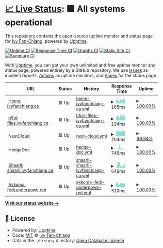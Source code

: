 # [📈 Live Status](https://status.ivyfanchiang.ca): <!--live status--> **🟩 All systems operational**

This repository contains the open-source uptime monitor and status page for [Ivy Fan-Chiang](https://ivyfanchiang.ca), powered by [Upptime](https://github.com/upptime/upptime).

[![Uptime CI](https://github.com/hexadecimalDinosaur/status.ivyfanchiang.ca/workflows/Uptime%20CI/badge.svg)](https://github.com/hexadecimalDinosaur/status.ivyfanchiang.ca/actions?query=workflow%3A%22Uptime+CI%22)
[![Response Time CI](https://github.com/hexadecimalDinosaur/status.ivyfanchiang.ca/workflows/Response%20Time%20CI/badge.svg)](https://github.com/hexadecimalDinosaur/status.ivyfanchiang.ca/actions?query=workflow%3A%22Response+Time+CI%22)
[![Graphs CI](https://github.com/hexadecimalDinosaur/status.ivyfanchiang.ca/workflows/Graphs%20CI/badge.svg)](https://github.com/hexadecimalDinosaur/status.ivyfanchiang.ca/actions?query=workflow%3A%22Graphs+CI%22)
[![Static Site CI](https://github.com/hexadecimalDinosaur/status.ivyfanchiang.ca/workflows/Static%20Site%20CI/badge.svg)](https://github.com/hexadecimalDinosaur/status.ivyfanchiang.ca/actions?query=workflow%3A%22Static+Site+CI%22)
[![Summary CI](https://github.com/hexadecimalDinosaur/status.ivyfanchiang.ca/workflows/Summary%20CI/badge.svg)](https://github.com/hexadecimalDinosaur/status.ivyfanchiang.ca/actions?query=workflow%3A%22Summary+CI%22)

With [Upptime](https://upptime.js.org), you can get your own unlimited and free uptime monitor and status page, powered entirely by a GitHub repository. We use [Issues](https://github.com/hexadecimalDinosaur/status.ivyfanchiang.ca/issues) as incident reports, [Actions](https://github.com/hexadecimalDinosaur/status.ivyfanchiang.ca/actions) as uptime monitors, and [Pages](https://status.ivyfanchiang.ca) for the status page.

<!--start: status pages-->
<!-- This summary is generated by Upptime (https://github.com/upptime/upptime) -->
<!-- Do not edit this manually, your changes will be overwritten -->
<!-- prettier-ignore -->
| URL | Status | History | Response Time | Uptime |
| --- | ------ | ------- | ------------- | ------ |
| <img alt="" src="https://icons.duckduckgo.com/ip3/ivyfanchiang.ca.ico" height="13"> [Home: ivyfanchiang.ca](https://ivyfanchiang.ca) | 🟩 Up | [home-ivyfanchiang-ca.yml](https://github.com/hexadecimalDinosaur/status.ivyfanchiang.ca/commits/HEAD/history/home-ivyfanchiang-ca.yml) | <details><summary><img alt="Response time graph" src="./graphs/home-ivyfanchiang-ca/response-time-week.png" height="20"> 185ms</summary><br><a href="https://status.ivyfanchiang.ca/history/home-ivyfanchiang-ca"><img alt="Response time 362" src="https://img.shields.io/endpoint?url=https%3A%2F%2Fraw.githubusercontent.com%2FhexadecimalDinosaur%2Fstatus.ivyfanchiang.ca%2FHEAD%2Fapi%2Fhome-ivyfanchiang-ca%2Fresponse-time.json"></a><br><a href="https://status.ivyfanchiang.ca/history/home-ivyfanchiang-ca"><img alt="24-hour response time 121" src="https://img.shields.io/endpoint?url=https%3A%2F%2Fraw.githubusercontent.com%2FhexadecimalDinosaur%2Fstatus.ivyfanchiang.ca%2FHEAD%2Fapi%2Fhome-ivyfanchiang-ca%2Fresponse-time-day.json"></a><br><a href="https://status.ivyfanchiang.ca/history/home-ivyfanchiang-ca"><img alt="7-day response time 185" src="https://img.shields.io/endpoint?url=https%3A%2F%2Fraw.githubusercontent.com%2FhexadecimalDinosaur%2Fstatus.ivyfanchiang.ca%2FHEAD%2Fapi%2Fhome-ivyfanchiang-ca%2Fresponse-time-week.json"></a><br><a href="https://status.ivyfanchiang.ca/history/home-ivyfanchiang-ca"><img alt="30-day response time 189" src="https://img.shields.io/endpoint?url=https%3A%2F%2Fraw.githubusercontent.com%2FhexadecimalDinosaur%2Fstatus.ivyfanchiang.ca%2FHEAD%2Fapi%2Fhome-ivyfanchiang-ca%2Fresponse-time-month.json"></a><br><a href="https://status.ivyfanchiang.ca/history/home-ivyfanchiang-ca"><img alt="1-year response time 383" src="https://img.shields.io/endpoint?url=https%3A%2F%2Fraw.githubusercontent.com%2FhexadecimalDinosaur%2Fstatus.ivyfanchiang.ca%2FHEAD%2Fapi%2Fhome-ivyfanchiang-ca%2Fresponse-time-year.json"></a></details> | <details><summary><a href="https://status.ivyfanchiang.ca/history/home-ivyfanchiang-ca">100.00%</a></summary><a href="https://status.ivyfanchiang.ca/history/home-ivyfanchiang-ca"><img alt="All-time uptime 100.00%" src="https://img.shields.io/endpoint?url=https%3A%2F%2Fraw.githubusercontent.com%2FhexadecimalDinosaur%2Fstatus.ivyfanchiang.ca%2FHEAD%2Fapi%2Fhome-ivyfanchiang-ca%2Fuptime.json"></a><br><a href="https://status.ivyfanchiang.ca/history/home-ivyfanchiang-ca"><img alt="24-hour uptime 100.00%" src="https://img.shields.io/endpoint?url=https%3A%2F%2Fraw.githubusercontent.com%2FhexadecimalDinosaur%2Fstatus.ivyfanchiang.ca%2FHEAD%2Fapi%2Fhome-ivyfanchiang-ca%2Fuptime-day.json"></a><br><a href="https://status.ivyfanchiang.ca/history/home-ivyfanchiang-ca"><img alt="7-day uptime 100.00%" src="https://img.shields.io/endpoint?url=https%3A%2F%2Fraw.githubusercontent.com%2FhexadecimalDinosaur%2Fstatus.ivyfanchiang.ca%2FHEAD%2Fapi%2Fhome-ivyfanchiang-ca%2Fuptime-week.json"></a><br><a href="https://status.ivyfanchiang.ca/history/home-ivyfanchiang-ca"><img alt="30-day uptime 100.00%" src="https://img.shields.io/endpoint?url=https%3A%2F%2Fraw.githubusercontent.com%2FhexadecimalDinosaur%2Fstatus.ivyfanchiang.ca%2FHEAD%2Fapi%2Fhome-ivyfanchiang-ca%2Fuptime-month.json"></a><br><a href="https://status.ivyfanchiang.ca/history/home-ivyfanchiang-ca"><img alt="1-year uptime 100.00%" src="https://img.shields.io/endpoint?url=https%3A%2F%2Fraw.githubusercontent.com%2FhexadecimalDinosaur%2Fstatus.ivyfanchiang.ca%2FHEAD%2Fapi%2Fhome-ivyfanchiang-ca%2Fuptime-year.json"></a></details>
| <img alt="" src="https://icons.duckduckgo.com/ip3/files.ivyfanchiang.ca.ico" height="13"> [h5ai: files.ivyfanchiang.ca](https://files.ivyfanchiang.ca) | 🟩 Up | [h5ai-files-ivyfanchiang-ca.yml](https://github.com/hexadecimalDinosaur/status.ivyfanchiang.ca/commits/HEAD/history/h5ai-files-ivyfanchiang-ca.yml) | <details><summary><img alt="Response time graph" src="./graphs/h5ai-files-ivyfanchiang-ca/response-time-week.png" height="20"> 194ms</summary><br><a href="https://status.ivyfanchiang.ca/history/h5ai-files-ivyfanchiang-ca"><img alt="Response time 308" src="https://img.shields.io/endpoint?url=https%3A%2F%2Fraw.githubusercontent.com%2FhexadecimalDinosaur%2Fstatus.ivyfanchiang.ca%2FHEAD%2Fapi%2Fh5ai-files-ivyfanchiang-ca%2Fresponse-time.json"></a><br><a href="https://status.ivyfanchiang.ca/history/h5ai-files-ivyfanchiang-ca"><img alt="24-hour response time 131" src="https://img.shields.io/endpoint?url=https%3A%2F%2Fraw.githubusercontent.com%2FhexadecimalDinosaur%2Fstatus.ivyfanchiang.ca%2FHEAD%2Fapi%2Fh5ai-files-ivyfanchiang-ca%2Fresponse-time-day.json"></a><br><a href="https://status.ivyfanchiang.ca/history/h5ai-files-ivyfanchiang-ca"><img alt="7-day response time 194" src="https://img.shields.io/endpoint?url=https%3A%2F%2Fraw.githubusercontent.com%2FhexadecimalDinosaur%2Fstatus.ivyfanchiang.ca%2FHEAD%2Fapi%2Fh5ai-files-ivyfanchiang-ca%2Fresponse-time-week.json"></a><br><a href="https://status.ivyfanchiang.ca/history/h5ai-files-ivyfanchiang-ca"><img alt="30-day response time 180" src="https://img.shields.io/endpoint?url=https%3A%2F%2Fraw.githubusercontent.com%2FhexadecimalDinosaur%2Fstatus.ivyfanchiang.ca%2FHEAD%2Fapi%2Fh5ai-files-ivyfanchiang-ca%2Fresponse-time-month.json"></a><br><a href="https://status.ivyfanchiang.ca/history/h5ai-files-ivyfanchiang-ca"><img alt="1-year response time 319" src="https://img.shields.io/endpoint?url=https%3A%2F%2Fraw.githubusercontent.com%2FhexadecimalDinosaur%2Fstatus.ivyfanchiang.ca%2FHEAD%2Fapi%2Fh5ai-files-ivyfanchiang-ca%2Fresponse-time-year.json"></a></details> | <details><summary><a href="https://status.ivyfanchiang.ca/history/h5ai-files-ivyfanchiang-ca">100.00%</a></summary><a href="https://status.ivyfanchiang.ca/history/h5ai-files-ivyfanchiang-ca"><img alt="All-time uptime 100.00%" src="https://img.shields.io/endpoint?url=https%3A%2F%2Fraw.githubusercontent.com%2FhexadecimalDinosaur%2Fstatus.ivyfanchiang.ca%2FHEAD%2Fapi%2Fh5ai-files-ivyfanchiang-ca%2Fuptime.json"></a><br><a href="https://status.ivyfanchiang.ca/history/h5ai-files-ivyfanchiang-ca"><img alt="24-hour uptime 100.00%" src="https://img.shields.io/endpoint?url=https%3A%2F%2Fraw.githubusercontent.com%2FhexadecimalDinosaur%2Fstatus.ivyfanchiang.ca%2FHEAD%2Fapi%2Fh5ai-files-ivyfanchiang-ca%2Fuptime-day.json"></a><br><a href="https://status.ivyfanchiang.ca/history/h5ai-files-ivyfanchiang-ca"><img alt="7-day uptime 100.00%" src="https://img.shields.io/endpoint?url=https%3A%2F%2Fraw.githubusercontent.com%2FhexadecimalDinosaur%2Fstatus.ivyfanchiang.ca%2FHEAD%2Fapi%2Fh5ai-files-ivyfanchiang-ca%2Fuptime-week.json"></a><br><a href="https://status.ivyfanchiang.ca/history/h5ai-files-ivyfanchiang-ca"><img alt="30-day uptime 100.00%" src="https://img.shields.io/endpoint?url=https%3A%2F%2Fraw.githubusercontent.com%2FhexadecimalDinosaur%2Fstatus.ivyfanchiang.ca%2FHEAD%2Fapi%2Fh5ai-files-ivyfanchiang-ca%2Fuptime-month.json"></a><br><a href="https://status.ivyfanchiang.ca/history/h5ai-files-ivyfanchiang-ca"><img alt="1-year uptime 99.99%" src="https://img.shields.io/endpoint?url=https%3A%2F%2Fraw.githubusercontent.com%2FhexadecimalDinosaur%2Fstatus.ivyfanchiang.ca%2FHEAD%2Fapi%2Fh5ai-files-ivyfanchiang-ca%2Fuptime-year.json"></a></details>
| <img alt="" src="https://icons.duckduckgo.com/ip3/null.ico" height="13"> NextCloud | 🟩 Up | [next-cloud.yml](https://github.com/hexadecimalDinosaur/status.ivyfanchiang.ca/commits/HEAD/history/next-cloud.yml) | <details><summary><img alt="Response time graph" src="./graphs/next-cloud/response-time-week.png" height="20"> 704ms</summary><br><a href="https://status.ivyfanchiang.ca/history/next-cloud"><img alt="Response time 1160" src="https://img.shields.io/endpoint?url=https%3A%2F%2Fraw.githubusercontent.com%2FhexadecimalDinosaur%2Fstatus.ivyfanchiang.ca%2FHEAD%2Fapi%2Fnext-cloud%2Fresponse-time.json"></a><br><a href="https://status.ivyfanchiang.ca/history/next-cloud"><img alt="24-hour response time 689" src="https://img.shields.io/endpoint?url=https%3A%2F%2Fraw.githubusercontent.com%2FhexadecimalDinosaur%2Fstatus.ivyfanchiang.ca%2FHEAD%2Fapi%2Fnext-cloud%2Fresponse-time-day.json"></a><br><a href="https://status.ivyfanchiang.ca/history/next-cloud"><img alt="7-day response time 704" src="https://img.shields.io/endpoint?url=https%3A%2F%2Fraw.githubusercontent.com%2FhexadecimalDinosaur%2Fstatus.ivyfanchiang.ca%2FHEAD%2Fapi%2Fnext-cloud%2Fresponse-time-week.json"></a><br><a href="https://status.ivyfanchiang.ca/history/next-cloud"><img alt="30-day response time 674" src="https://img.shields.io/endpoint?url=https%3A%2F%2Fraw.githubusercontent.com%2FhexadecimalDinosaur%2Fstatus.ivyfanchiang.ca%2FHEAD%2Fapi%2Fnext-cloud%2Fresponse-time-month.json"></a><br><a href="https://status.ivyfanchiang.ca/history/next-cloud"><img alt="1-year response time 1191" src="https://img.shields.io/endpoint?url=https%3A%2F%2Fraw.githubusercontent.com%2FhexadecimalDinosaur%2Fstatus.ivyfanchiang.ca%2FHEAD%2Fapi%2Fnext-cloud%2Fresponse-time-year.json"></a></details> | <details><summary><a href="https://status.ivyfanchiang.ca/history/next-cloud">99.94%</a></summary><a href="https://status.ivyfanchiang.ca/history/next-cloud"><img alt="All-time uptime 97.65%" src="https://img.shields.io/endpoint?url=https%3A%2F%2Fraw.githubusercontent.com%2FhexadecimalDinosaur%2Fstatus.ivyfanchiang.ca%2FHEAD%2Fapi%2Fnext-cloud%2Fuptime.json"></a><br><a href="https://status.ivyfanchiang.ca/history/next-cloud"><img alt="24-hour uptime 99.59%" src="https://img.shields.io/endpoint?url=https%3A%2F%2Fraw.githubusercontent.com%2FhexadecimalDinosaur%2Fstatus.ivyfanchiang.ca%2FHEAD%2Fapi%2Fnext-cloud%2Fuptime-day.json"></a><br><a href="https://status.ivyfanchiang.ca/history/next-cloud"><img alt="7-day uptime 99.94%" src="https://img.shields.io/endpoint?url=https%3A%2F%2Fraw.githubusercontent.com%2FhexadecimalDinosaur%2Fstatus.ivyfanchiang.ca%2FHEAD%2Fapi%2Fnext-cloud%2Fuptime-week.json"></a><br><a href="https://status.ivyfanchiang.ca/history/next-cloud"><img alt="30-day uptime 99.89%" src="https://img.shields.io/endpoint?url=https%3A%2F%2Fraw.githubusercontent.com%2FhexadecimalDinosaur%2Fstatus.ivyfanchiang.ca%2FHEAD%2Fapi%2Fnext-cloud%2Fuptime-month.json"></a><br><a href="https://status.ivyfanchiang.ca/history/next-cloud"><img alt="1-year uptime 97.90%" src="https://img.shields.io/endpoint?url=https%3A%2F%2Fraw.githubusercontent.com%2FhexadecimalDinosaur%2Fstatus.ivyfanchiang.ca%2FHEAD%2Fapi%2Fnext-cloud%2Fuptime-year.json"></a></details>
| <img alt="" src="https://icons.duckduckgo.com/ip3/null.ico" height="13"> HedgeDoc | 🟩 Up | [hedge-doc.yml](https://github.com/hexadecimalDinosaur/status.ivyfanchiang.ca/commits/HEAD/history/hedge-doc.yml) | <details><summary><img alt="Response time graph" src="./graphs/hedge-doc/response-time-week.png" height="20"> 746ms</summary><br><a href="https://status.ivyfanchiang.ca/history/hedge-doc"><img alt="Response time 586" src="https://img.shields.io/endpoint?url=https%3A%2F%2Fraw.githubusercontent.com%2FhexadecimalDinosaur%2Fstatus.ivyfanchiang.ca%2FHEAD%2Fapi%2Fhedge-doc%2Fresponse-time.json"></a><br><a href="https://status.ivyfanchiang.ca/history/hedge-doc"><img alt="24-hour response time 219" src="https://img.shields.io/endpoint?url=https%3A%2F%2Fraw.githubusercontent.com%2FhexadecimalDinosaur%2Fstatus.ivyfanchiang.ca%2FHEAD%2Fapi%2Fhedge-doc%2Fresponse-time-day.json"></a><br><a href="https://status.ivyfanchiang.ca/history/hedge-doc"><img alt="7-day response time 746" src="https://img.shields.io/endpoint?url=https%3A%2F%2Fraw.githubusercontent.com%2FhexadecimalDinosaur%2Fstatus.ivyfanchiang.ca%2FHEAD%2Fapi%2Fhedge-doc%2Fresponse-time-week.json"></a><br><a href="https://status.ivyfanchiang.ca/history/hedge-doc"><img alt="30-day response time 499" src="https://img.shields.io/endpoint?url=https%3A%2F%2Fraw.githubusercontent.com%2FhexadecimalDinosaur%2Fstatus.ivyfanchiang.ca%2FHEAD%2Fapi%2Fhedge-doc%2Fresponse-time-month.json"></a><br><a href="https://status.ivyfanchiang.ca/history/hedge-doc"><img alt="1-year response time 604" src="https://img.shields.io/endpoint?url=https%3A%2F%2Fraw.githubusercontent.com%2FhexadecimalDinosaur%2Fstatus.ivyfanchiang.ca%2FHEAD%2Fapi%2Fhedge-doc%2Fresponse-time-year.json"></a></details> | <details><summary><a href="https://status.ivyfanchiang.ca/history/hedge-doc">100.00%</a></summary><a href="https://status.ivyfanchiang.ca/history/hedge-doc"><img alt="All-time uptime 99.31%" src="https://img.shields.io/endpoint?url=https%3A%2F%2Fraw.githubusercontent.com%2FhexadecimalDinosaur%2Fstatus.ivyfanchiang.ca%2FHEAD%2Fapi%2Fhedge-doc%2Fuptime.json"></a><br><a href="https://status.ivyfanchiang.ca/history/hedge-doc"><img alt="24-hour uptime 100.00%" src="https://img.shields.io/endpoint?url=https%3A%2F%2Fraw.githubusercontent.com%2FhexadecimalDinosaur%2Fstatus.ivyfanchiang.ca%2FHEAD%2Fapi%2Fhedge-doc%2Fuptime-day.json"></a><br><a href="https://status.ivyfanchiang.ca/history/hedge-doc"><img alt="7-day uptime 100.00%" src="https://img.shields.io/endpoint?url=https%3A%2F%2Fraw.githubusercontent.com%2FhexadecimalDinosaur%2Fstatus.ivyfanchiang.ca%2FHEAD%2Fapi%2Fhedge-doc%2Fuptime-week.json"></a><br><a href="https://status.ivyfanchiang.ca/history/hedge-doc"><img alt="30-day uptime 99.94%" src="https://img.shields.io/endpoint?url=https%3A%2F%2Fraw.githubusercontent.com%2FhexadecimalDinosaur%2Fstatus.ivyfanchiang.ca%2FHEAD%2Fapi%2Fhedge-doc%2Fuptime-month.json"></a><br><a href="https://status.ivyfanchiang.ca/history/hedge-doc"><img alt="1-year uptime 99.21%" src="https://img.shields.io/endpoint?url=https%3A%2F%2Fraw.githubusercontent.com%2FhexadecimalDinosaur%2Fstatus.ivyfanchiang.ca%2FHEAD%2Fapi%2Fhedge-doc%2Fuptime-year.json"></a></details>
| <img alt="" src="https://icons.duckduckgo.com/ip3/shaarli.ivyfanchiang.ca.ico" height="13"> [Shaarli: shaarli.ivyfanchiang.ca](https://shaarli.ivyfanchiang.ca/) | 🟩 Up | [shaarli-shaarli-ivyfanchiang-ca.yml](https://github.com/hexadecimalDinosaur/status.ivyfanchiang.ca/commits/HEAD/history/shaarli-shaarli-ivyfanchiang-ca.yml) | <details><summary><img alt="Response time graph" src="./graphs/shaarli-shaarli-ivyfanchiang-ca/response-time-week.png" height="20"> 649ms</summary><br><a href="https://status.ivyfanchiang.ca/history/shaarli-shaarli-ivyfanchiang-ca"><img alt="Response time 515" src="https://img.shields.io/endpoint?url=https%3A%2F%2Fraw.githubusercontent.com%2FhexadecimalDinosaur%2Fstatus.ivyfanchiang.ca%2FHEAD%2Fapi%2Fshaarli-shaarli-ivyfanchiang-ca%2Fresponse-time.json"></a><br><a href="https://status.ivyfanchiang.ca/history/shaarli-shaarli-ivyfanchiang-ca"><img alt="24-hour response time 249" src="https://img.shields.io/endpoint?url=https%3A%2F%2Fraw.githubusercontent.com%2FhexadecimalDinosaur%2Fstatus.ivyfanchiang.ca%2FHEAD%2Fapi%2Fshaarli-shaarli-ivyfanchiang-ca%2Fresponse-time-day.json"></a><br><a href="https://status.ivyfanchiang.ca/history/shaarli-shaarli-ivyfanchiang-ca"><img alt="7-day response time 649" src="https://img.shields.io/endpoint?url=https%3A%2F%2Fraw.githubusercontent.com%2FhexadecimalDinosaur%2Fstatus.ivyfanchiang.ca%2FHEAD%2Fapi%2Fshaarli-shaarli-ivyfanchiang-ca%2Fresponse-time-week.json"></a><br><a href="https://status.ivyfanchiang.ca/history/shaarli-shaarli-ivyfanchiang-ca"><img alt="30-day response time 583" src="https://img.shields.io/endpoint?url=https%3A%2F%2Fraw.githubusercontent.com%2FhexadecimalDinosaur%2Fstatus.ivyfanchiang.ca%2FHEAD%2Fapi%2Fshaarli-shaarli-ivyfanchiang-ca%2Fresponse-time-month.json"></a><br><a href="https://status.ivyfanchiang.ca/history/shaarli-shaarli-ivyfanchiang-ca"><img alt="1-year response time 515" src="https://img.shields.io/endpoint?url=https%3A%2F%2Fraw.githubusercontent.com%2FhexadecimalDinosaur%2Fstatus.ivyfanchiang.ca%2FHEAD%2Fapi%2Fshaarli-shaarli-ivyfanchiang-ca%2Fresponse-time-year.json"></a></details> | <details><summary><a href="https://status.ivyfanchiang.ca/history/shaarli-shaarli-ivyfanchiang-ca">100.00%</a></summary><a href="https://status.ivyfanchiang.ca/history/shaarli-shaarli-ivyfanchiang-ca"><img alt="All-time uptime 99.91%" src="https://img.shields.io/endpoint?url=https%3A%2F%2Fraw.githubusercontent.com%2FhexadecimalDinosaur%2Fstatus.ivyfanchiang.ca%2FHEAD%2Fapi%2Fshaarli-shaarli-ivyfanchiang-ca%2Fuptime.json"></a><br><a href="https://status.ivyfanchiang.ca/history/shaarli-shaarli-ivyfanchiang-ca"><img alt="24-hour uptime 100.00%" src="https://img.shields.io/endpoint?url=https%3A%2F%2Fraw.githubusercontent.com%2FhexadecimalDinosaur%2Fstatus.ivyfanchiang.ca%2FHEAD%2Fapi%2Fshaarli-shaarli-ivyfanchiang-ca%2Fuptime-day.json"></a><br><a href="https://status.ivyfanchiang.ca/history/shaarli-shaarli-ivyfanchiang-ca"><img alt="7-day uptime 100.00%" src="https://img.shields.io/endpoint?url=https%3A%2F%2Fraw.githubusercontent.com%2FhexadecimalDinosaur%2Fstatus.ivyfanchiang.ca%2FHEAD%2Fapi%2Fshaarli-shaarli-ivyfanchiang-ca%2Fuptime-week.json"></a><br><a href="https://status.ivyfanchiang.ca/history/shaarli-shaarli-ivyfanchiang-ca"><img alt="30-day uptime 99.95%" src="https://img.shields.io/endpoint?url=https%3A%2F%2Fraw.githubusercontent.com%2FhexadecimalDinosaur%2Fstatus.ivyfanchiang.ca%2FHEAD%2Fapi%2Fshaarli-shaarli-ivyfanchiang-ca%2Fuptime-month.json"></a><br><a href="https://status.ivyfanchiang.ca/history/shaarli-shaarli-ivyfanchiang-ca"><img alt="1-year uptime 99.91%" src="https://img.shields.io/endpoint?url=https%3A%2F%2Fraw.githubusercontent.com%2FhexadecimalDinosaur%2Fstatus.ivyfanchiang.ca%2FHEAD%2Fapi%2Fshaarli-shaarli-ivyfanchiang-ca%2Fuptime-year.json"></a></details>
| <img alt="" src="https://icons.duckduckgo.com/ip3/fedi.underpowe.red.ico" height="13"> [Akkoma: fedi.underpowe.red](https://fedi.underpowe.red/) | 🟩 Up | [akkoma-fedi-underpowe-red.yml](https://github.com/hexadecimalDinosaur/status.ivyfanchiang.ca/commits/HEAD/history/akkoma-fedi-underpowe-red.yml) | <details><summary><img alt="Response time graph" src="./graphs/akkoma-fedi-underpowe-red/response-time-week.png" height="20"> 310ms</summary><br><a href="https://status.ivyfanchiang.ca/history/akkoma-fedi-underpowe-red"><img alt="Response time 288" src="https://img.shields.io/endpoint?url=https%3A%2F%2Fraw.githubusercontent.com%2FhexadecimalDinosaur%2Fstatus.ivyfanchiang.ca%2FHEAD%2Fapi%2Fakkoma-fedi-underpowe-red%2Fresponse-time.json"></a><br><a href="https://status.ivyfanchiang.ca/history/akkoma-fedi-underpowe-red"><img alt="24-hour response time 154" src="https://img.shields.io/endpoint?url=https%3A%2F%2Fraw.githubusercontent.com%2FhexadecimalDinosaur%2Fstatus.ivyfanchiang.ca%2FHEAD%2Fapi%2Fakkoma-fedi-underpowe-red%2Fresponse-time-day.json"></a><br><a href="https://status.ivyfanchiang.ca/history/akkoma-fedi-underpowe-red"><img alt="7-day response time 310" src="https://img.shields.io/endpoint?url=https%3A%2F%2Fraw.githubusercontent.com%2FhexadecimalDinosaur%2Fstatus.ivyfanchiang.ca%2FHEAD%2Fapi%2Fakkoma-fedi-underpowe-red%2Fresponse-time-week.json"></a><br><a href="https://status.ivyfanchiang.ca/history/akkoma-fedi-underpowe-red"><img alt="30-day response time 288" src="https://img.shields.io/endpoint?url=https%3A%2F%2Fraw.githubusercontent.com%2FhexadecimalDinosaur%2Fstatus.ivyfanchiang.ca%2FHEAD%2Fapi%2Fakkoma-fedi-underpowe-red%2Fresponse-time-month.json"></a><br><a href="https://status.ivyfanchiang.ca/history/akkoma-fedi-underpowe-red"><img alt="1-year response time 288" src="https://img.shields.io/endpoint?url=https%3A%2F%2Fraw.githubusercontent.com%2FhexadecimalDinosaur%2Fstatus.ivyfanchiang.ca%2FHEAD%2Fapi%2Fakkoma-fedi-underpowe-red%2Fresponse-time-year.json"></a></details> | <details><summary><a href="https://status.ivyfanchiang.ca/history/akkoma-fedi-underpowe-red">100.00%</a></summary><a href="https://status.ivyfanchiang.ca/history/akkoma-fedi-underpowe-red"><img alt="All-time uptime 100.00%" src="https://img.shields.io/endpoint?url=https%3A%2F%2Fraw.githubusercontent.com%2FhexadecimalDinosaur%2Fstatus.ivyfanchiang.ca%2FHEAD%2Fapi%2Fakkoma-fedi-underpowe-red%2Fuptime.json"></a><br><a href="https://status.ivyfanchiang.ca/history/akkoma-fedi-underpowe-red"><img alt="24-hour uptime 100.00%" src="https://img.shields.io/endpoint?url=https%3A%2F%2Fraw.githubusercontent.com%2FhexadecimalDinosaur%2Fstatus.ivyfanchiang.ca%2FHEAD%2Fapi%2Fakkoma-fedi-underpowe-red%2Fuptime-day.json"></a><br><a href="https://status.ivyfanchiang.ca/history/akkoma-fedi-underpowe-red"><img alt="7-day uptime 100.00%" src="https://img.shields.io/endpoint?url=https%3A%2F%2Fraw.githubusercontent.com%2FhexadecimalDinosaur%2Fstatus.ivyfanchiang.ca%2FHEAD%2Fapi%2Fakkoma-fedi-underpowe-red%2Fuptime-week.json"></a><br><a href="https://status.ivyfanchiang.ca/history/akkoma-fedi-underpowe-red"><img alt="30-day uptime 100.00%" src="https://img.shields.io/endpoint?url=https%3A%2F%2Fraw.githubusercontent.com%2FhexadecimalDinosaur%2Fstatus.ivyfanchiang.ca%2FHEAD%2Fapi%2Fakkoma-fedi-underpowe-red%2Fuptime-month.json"></a><br><a href="https://status.ivyfanchiang.ca/history/akkoma-fedi-underpowe-red"><img alt="1-year uptime 100.00%" src="https://img.shields.io/endpoint?url=https%3A%2F%2Fraw.githubusercontent.com%2FhexadecimalDinosaur%2Fstatus.ivyfanchiang.ca%2FHEAD%2Fapi%2Fakkoma-fedi-underpowe-red%2Fuptime-year.json"></a></details>

<!--end: status pages-->

[**Visit our status website →**](https://status.ivyfanchiang.ca)

## 📄 License

- Powered by: [Upptime](https://github.com/upptime/upptime)
- Code: [MIT](./LICENSE) © [Ivy Fan-Chiang](https://ivyfanchiang.ca)
- Data in the `./history` directory: [Open Database License](https://opendatacommons.org/licenses/odbl/1-0/)
